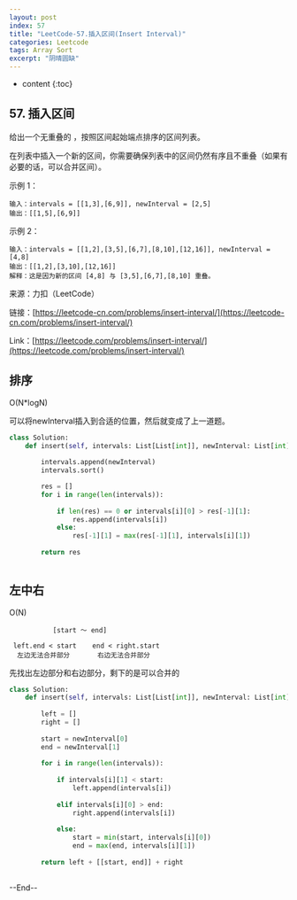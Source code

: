 ```yaml
---
layout: post
index: 57
title: "LeetCode-57.插入区间(Insert Interval)"
categories: Leetcode
tags: Array Sort
excerpt: "阴晴圆缺"
---
```


* content
{:toc}

## 57. 插入区间

给出一个无重叠的 ，按照区间起始端点排序的区间列表。

在列表中插入一个新的区间，你需要确保列表中的区间仍然有序且不重叠（如果有必要的话，可以合并区间）。

示例 1：

```
输入：intervals = [[1,3],[6,9]], newInterval = [2,5]
输出：[[1,5],[6,9]]
```

示例 2：

```
输入：intervals = [[1,2],[3,5],[6,7],[8,10],[12,16]], newInterval = [4,8]
输出：[[1,2],[3,10],[12,16]]
解释：这是因为新的区间 [4,8] 与 [3,5],[6,7],[8,10] 重叠。
```

来源：力扣（LeetCode）

链接：[https://leetcode-cn.com/problems/insert-interval/](https://leetcode-cn.com/problems/insert-interval/)

Link：[https://leetcode.com/problems/insert-interval/](https://leetcode.com/problems/insert-interval/)

## 排序

O(N*logN)

可以将newInterval插入到合适的位置，然后就变成了上一道题。

```python
class Solution:
    def insert(self, intervals: List[List[int]], newInterval: List[int]) -> List[List[int]]:
        
        intervals.append(newInterval)
        intervals.sort()

        res = []
        for i in range(len(intervals)):
        
            if len(res) == 0 or intervals[i][0] > res[-1][1]:
                res.append(intervals[i])
            else:
                res[-1][1] = max(res[-1][1], intervals[i][1])
                
        return res
                
```

## 左中右

O(N)

```
           [start ～ end]

 left.end < start    end < right.start
  左边无法合并部分       右边无法合并部分
```

先找出左边部分和右边部分，剩下的是可以合并的

```python
class Solution:
    def insert(self, intervals: List[List[int]], newInterval: List[int]) -> List[List[int]]:
        
        left = []
        right = []
        
        start = newInterval[0]
        end = newInterval[1]
        
        for i in range(len(intervals)):
        
            if intervals[i][1] < start:
                left.append(intervals[i])
                
            elif intervals[i][0] > end:
                right.append(intervals[i])
            
            else:
                start = min(start, intervals[i][0])
                end = max(end, intervals[i][1])
                
        return left + [[start, end]] + right
                
```

--End--